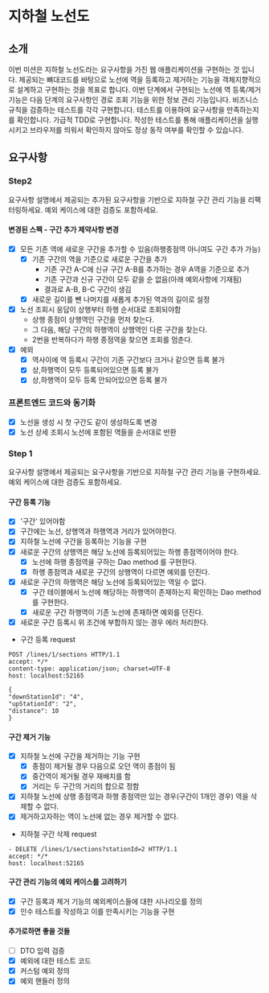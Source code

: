 # 지하철 노선도

## 소개

이번 미션은 지하철 노선도라는 요구사항을 가진 웹 애플리케이션을 구현하는 것 입니다.
제공되는 뼈대코드를 바탕으로 노선에 역을 등록하고 제거하는 기능을 객체지향적으로 설계하고 구현하는 것을 목표로 합니다.
이번 단계에서 구현되는 노선에 역 등록/제거 기능은 다음 단계의 요구사항인 경로 조회 기능을 위한 정보 관리 기능입니다.
비즈니스 규칙을 검증하는 테스트를 각각 구현합니다. 테스트를 이용하여 요구사항을 만족하는지를 확인합니다.
가급적 TDD로 구현합니다. 작성한 테스트를 통해 애플리케이션을 실행시키고 브라우저를 띄워서 확인하지 않아도 정상 동작 여부를 확인할 수 있습니다.

## 요구사항

### Step2

요구사항 설명에서 제공되는 추가된 요구사항을 기반으로 지하철 구간 관리 기능을 리팩터링하세요.
예외 케이스에 대한 검증도 포함하세요.

#### 변경된 스펙 - 구간 추가 제약사항 변경

- [X] 모든 기존 역에 새로운 구간을 추가할 수 있음(하행종점역 아니여도 구간 추가 가능)
    - [X] 기존 구간의 역을 기준으로 새로운 구간을 추가
        - 기존 구간 A-C에 신규 구간 A-B를 추가하는 경우 A역을 기준으로 추가
        - 기존 구간과 신규 구간이 모두 같을 순 없음(아래 예외사항에 기재됨)
        - 결과로 A-B, B-C 구간이 생김
    - [X] 새로운 길이를 뺀 나머지를 새롭게 추가된 역과의 길이로 설정
- [X] 노선 조회시 응답이 상행부터 하행 순서대로 조회되야함
    - 상행 종점이 상행역인 구간을 먼저 찾는다.
    - 그 다음, 해당 구간의 하행역이 상행역인 다른 구간을 찾는다.
    - 2번을 반복하다가 하행 종점역을 찾으면 조회를 멈춘다.
- [X] 예외
    - [X] 역사이에 역 등록시 구간이 기존 구간보다 크거나 같으면 등록 불가
    - [X] 상,하행역이 모두 등록되어있으면 등록 불가
    - [X] 상,하행역이 모두 등록 안되어있으면 등록 불가

### 프론트엔드 코드와 동기화

- [X] 노선을 생성 시 첫 구간도 같이 생성하도록 변경
- [X] 노선 상세 조회시 노선에 포함된 역들을 순서대로 반환

### Step 1

요구사항 설명에서 제공되는 요구사항을 기반으로 지하철 구간 관리 기능을 구현하세요.
예외 케이스에 대한 검증도 포함하세요.

#### 구간 등록 기능

- [X] '구간' 있어야함
- [X] 구간에는 노선, 상행역과 하행역과 거리가 있어야한다.
- [X] 지하철 노선에 구간을 등록하는 기능을 구현
- [X] 새로운 구간의 상행역은 해당 노선에 등록되어있는 하행 종점역이어야 한다.
    - [X] 노선에 하행 종점역을 구하는 Dao method 를 구현한다.
    - [X] 하행 종점역과 새로운 구간의 상행역이 다르면 예외를 던진다.
- [X] 새로운 구간의 하행역은 해당 노선에 등록되어있는 역일 수 없다.
    - [X] 구간 테이블에서 노선에 해당하는 하행역이 존재하는지 확인하는 Dao method 를 구현한다.
    - [X] 새로운 구간 하행역이 기존 노선에 존재하면 예외를 던진다.
- [X] 새로운 구간 등록시 위 조건에 부합하지 않는 경우 에러 처리한다.
- 구간 등록 request

```
POST /lines/1/sections HTTP/1.1
accept: */*
content-type: application/json; charset=UTF-8
host: localhost:52165

{
"downStationId": "4",
"upStationId": "2",
"distance": 10
}
```

#### 구간 제거 기능

- [x] 지하철 노선에 구간을 제거하는 기능 구현
    - [X] 종점이 제거될 경우 다음으로 오던 역이 종점이 됨
    - [X] 중간역이 제거될 경우 재배치를 함
    - [X] 거리는 두 구간의 거리의 합으로 정함
- [x] 지하철 노선에 상행 종점역과 하행 종점역만 있는 경우(구간이 1개인 경우) 역을 삭제할 수 없다.
- [x] 제거하고자하는 역이 노선에 없는 경우 제거할 수 없다.
- 지하철 구간 삭제 request

```
- DELETE /lines/1/sections?stationId=2 HTTP/1.1
accept: */*
host: localhost:52165
```

#### 구간 관리 기능의 예외 케이스를 고려하기

- [x] 구간 등록과 제거 기능의 예외케이스들에 대한 시나리오를 정의
- [x] 인수 테스트를 작성하고 이를 만족시키는 기능을 구현

#### 추가로하면 좋을 것들

- [ ] DTO 입력 검증
- [X] 예외에 대한 테스트 코드
- [X] 커스텀 예외 정의
- [X] 예외 핸들러 정의
